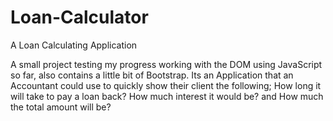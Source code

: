 # Loan-Calculator
A Loan Calculating Application 

A small project testing my progress working with the DOM using JavaScript so far, also contains a little bit of Bootstrap.
Its an Application that an Accountant could use to quickly show their client the following;
How long it will take to pay a loan back? 
How much interest it would be? and 
How much the total amount will be?
